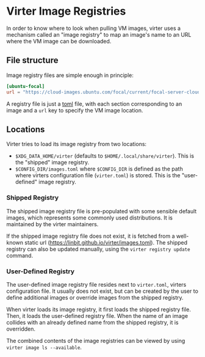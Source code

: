 # Virter Image Registries

In order to know where to look when pulling VM images, virter uses a mechanism
called an "image registry" to map an image's name to an URL where the VM image
can be downloaded.

## File structure

Image registry files are simple enough in principle:

```toml
[ubuntu-focal]
url = "https://cloud-images.ubuntu.com/focal/current/focal-server-cloudimg-amd64.img"
```

A registry file is just a [toml](https://github.com/toml-lang/toml) file, with
each section corresponding to an image and a `url` key to specify the VM image
location.

## Locations

Virter tries to load its image registry from two locations:

* `$XDG_DATA_HOME/virter` (defaults to `$HOME/.local/share/virter`). This is the
  "shipped" image registry.
* `$CONFIG_DIR/images.toml` where `$CONFIG_DIR` is defined as the path where
  virters configuration file (`virter.toml`) is stored. This is the "user-defined"
  image registry.

### Shipped Registry

The shipped image registry file is pre-populated with some sensible default images,
which represents some commonly used distributions. It is maintained by the
virter maintainers.

If the shipped image registry file does not exist, it is fetched from a well-known
static url (https://linbit.github.io/virter/images.toml). The shipped registry
can also be updated manually, using the `virter registry update` command.

### User-Defined Registry

The user-defined image registry file resides next to `virter.toml`, virters
configuration file. It usually does not exist, but can be created by the user
to define additional images or override images from the shipped registry.

When virter loads its image registry, it first loads the shipped registry file.
Then, it loads the user-defined registry file. When the name of an image collides
with an already defined name from the shipped registry, it is overridden.

The combined contents of the image registries can be viewed by using
`virter image ls --available`.
